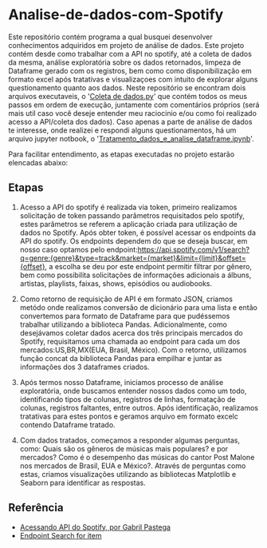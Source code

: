 # Analise-de-dados-com-Spotify
 Este repositório contém programa a qual busquei desenvolver conhecimentos adquiridos em projeto de análise de dados. Este projeto contém desde como trabalhar com a API no spotify, até a coleta de dados da mesma, análise exploratória sobre os dados retornados, limpeza de Dataframe gerado com os registros, bem como como disponibilização em formato excel após tratativas e visualizaçoes com intuito de explorar alguns questionamento quanto aos dados.
Neste repositório se encontram dois arquivos executaveis, o '[Coleta de dados.py](https://github.com/GuilhermeHagos/Ana-lise-de-dados-com-Spotify/blob/main/Coleta%20de%20dados.py)' que contém todos os meus passos em ordem de execução, juntamente com comentários próprios (será mais util caso você deseje entender meu raciocinio e/ou como foi realizado acesso a API/coleta dos dados). Caso apenas a parte de análise de dados te interesse, onde realizei e respondi alguns questionamentos, há um arquivo jupyter notbook, o '[Tratamento_dados_e_analise_dataframe.ipynb](https://github.com/GuilhermeHagos/Ana-lise-de-dados-com-Spotify/blob/main/Tratamento_dados_e_analise_dataframe.ipynb)'.

 Para facilitar entendimento, as etapas executadas no projeto estarão elencadas abaixo:

## Etapas

1. Acesso a API do spotify é realizada via token, primeiro realizamos solicitação de token passando parâmetros requisitados pelo spotify, estes parâmetros se referem a aplicação criada para utilização de dados no Spotify. Após obter token, é possível acessar os endpoints da API do spotify. Os endpoints dependem do que se deseja buscar, em nosso caso optamos pelo endpoint:https://api.spotify.com/v1/search?q=genre:{genre}&type=track&market={market}&limit={limit}&offset={offset}, a escolha se deu por este endpoint permitir filtrar por gênero, bem como possibilita solicitações de informações adicionais a álbuns, artistas, playlists, faixas, shows, episódios ou audiobooks.

2. Como retorno de requisição de API é em formato JSON, criamos metódo onde realizamos conversão de dicionário para uma lista e então convertemos para formato de Dataframe para que pudéssemos trabalhar utilizando a biblioteca Pandas. Adicionalmente, como desejávamos coletar dados acerca dos três principais mercados do Spotify, requisitamos uma chamada ao endpoint para cada um dos mercados:US,BR,MX(EUA, Brasil, México). Com o retorno, utilizamos função concat da biblioteca Pandas para empilhar e juntar as informações dos 3 dataframes criados.
    
3. Após termos nosso Dataframe, iniciamos processo de análise exploratória, onde buscamos entender nossos dados como um todo, identificando tipos de colunas, registros de linhas, formatação de colunas, registros faltantes, entre outros. Após identificação, realizamos tratativas para estes pontos e geramos arquivo em formato excelc contendo Dataframe tratado.
    
4. Com dados tratados, começamos a responder algumas perguntas, como: Quais são os gêneros de músicas mais populares? e por mercados? Como é o desempenho das músicas do cantor Post Malone nos mercados de Brasil, EUA e México?. Através de perguntas como estas, criamos visualizações utilizando as bibliotecas Matplotlib e Seaborn para identificar as respostas.
## Referência

- [Acessando API do Spotify, por Gabril Pastega](https://medium.com/@gabrielpbreis/como-acessar-a-api-do-spotify-com-python-fb9415f29bda)
 - [Endpoint Search for item](https://developer.spotify.com/documentation/web-api/reference/search)


 
